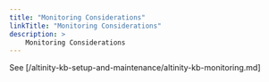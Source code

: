 ```yaml
---
title: "Monitoring Considerations"
linkTitle: "Monitoring Considerations"
description: >
    Monitoring Considerations
---
```



See [/altinity-kb-setup-and-maintenance/altinity-kb-monitoring.md]
